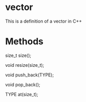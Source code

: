 # vector
This is a definition of a vector<TYPE> in C++

# Methods
size_t size();

void resize(size_t);

void push_back(TYPE);

void pop_back();

TYPE at(size_t);
